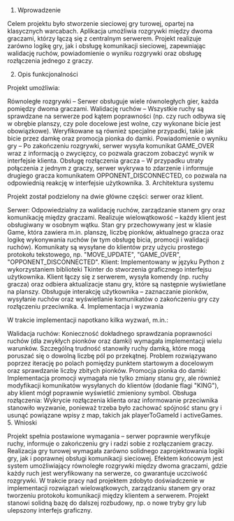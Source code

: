 1. Wprowadzenie

Celem projektu było stworzenie sieciowej gry turowej, opartej na klasycznych warcabach. Aplikacja umożliwia rozgrywki między dwoma graczami, którzy łączą się z centralnym serwerem. Projekt realizuje zarówno logikę gry, jak i obsługę komunikacji sieciowej, zapewniając walidację ruchów, powiadomienie o wyniku rozgrywki oraz obsługę rozłączenia jednego z graczy.

2. Opis funkcjonalności

Projekt umożliwia:

Równoległe rozgrywki – Serwer obsługuje wiele równoległych gier, każda pomiędzy dwoma graczami.
Walidację ruchów – Wszystkie ruchy są sprawdzane na serwerze pod kątem poprawności (np. czy ruch odbywa się w obrębie planszy, czy pole docelowe jest wolne, czy wykonane bicie jest obowiązkowe). Weryfikowane są również specjalne przypadki, takie jak bicie przez damkę oraz promocja pionka do damki.
Powiadomienie o wyniku gry – Po zakończeniu rozgrywki, serwer wysyła komunikat GAME_OVER wraz z informacją o zwycięzcy, co pozwala graczom zobaczyć wynik w interfejsie klienta.
Obsługę rozłączenia gracza – W przypadku utraty połączenia z jednym z graczy, serwer wykrywa to zdarzenie i informuje drugiego gracza komunikatem OPPONENT_DISCONNECTED, co pozwala na odpowiednią reakcję w interfejsie użytkownika.
3. Architektura systemu

Projekt został podzielony na dwie główne części: serwer oraz klient.

Serwer:
Odpowiedzialny za walidację ruchów, zarządzanie stanem gry oraz komunikację między graczami.
Realizuje wielowątkowość – każdy klient jest obsługiwany w osobnym wątku.
Stan gry przechowywany jest w klasie Game, która zawiera m.in. planszę, liczbę pionków, aktualnego gracza oraz logikę wykonywania ruchów (w tym obsługę bicia, promocji i walidacji ruchów).
Komunikaty są wysyłane do klientów przy użyciu prostego protokołu tekstowego, np. "MOVE_UPDATE", "GAME_OVER", "OPPONENT_DISCONNECTED".
Klient:
Implementowany w języku Python z wykorzystaniem biblioteki Tkinter do stworzenia graficznego interfejsu użytkownika.
Klient łączy się z serwerem, wysyła komendy (np. ruchy gracza) oraz odbiera aktualizacje stanu gry, które są następnie wyświetlane na planszy.
Obsługuje interakcję użytkownika – zaznaczanie pionków, wysyłanie ruchów oraz wyświetlanie komunikatów o zakończeniu gry czy rozłączeniu przeciwnika.
4. Implementacja i wyzwania

W trakcie implementacji napotkano kilka wyzwań, m.in.:

Walidacja ruchów:
Konieczność dokładnego sprawdzania poprawności ruchów (dla zwykłych pionków oraz damki) wymagała implementacji wielu warunków. Szczególną trudność stanowiły ruchy damką, które mogą poruszać się o dowolną liczbę pól po przekątnej. Problem rozwiązywano poprzez iterację po polach pomiędzy punktem startowym a docelowym oraz sprawdzanie liczby zbitych pionków.
Promocja pionka do damki:
Implementacja promocji wymagała nie tylko zmiany stanu gry, ale również modyfikacji komunikatów wysyłanych do klientów (dodanie flagi "KING"), aby klient mógł poprawnie wyświetlić zmieniony symbol.
Obsługa rozłączenia:
Wykrycie rozłączenia klienta oraz informowanie przeciwnika stanowiło wyzwanie, ponieważ trzeba było zachować spójność stanu gry i usunąć powiązane wpisy z map, takich jak playerToGameId i activeGames.
5. Wnioski

Projekt spełnia postawione wymagania – serwer poprawnie weryfikuje ruchy, informuje o zakończeniu gry i radzi sobie z rozłączaniem graczy. Realizacja gry turowej wymagała zarówno solidnego zaprojektowania logiki gry, jak i poprawnej obsługi komunikacji sieciowej. Efektem końcowym jest system umożliwiający równoległe rozgrywki między dwoma graczami, gdzie każdy ruch jest weryfikowany na serwerze, co gwarantuje uczciwość rozgrywki.
W trakcie pracy nad projektem zdobyto doświadczenie w implementacji rozwiązań wielowątkowych, zarządzaniu stanem gry oraz tworzeniu protokołu komunikacji między klientem a serwerem. Projekt stanowi solidną bazę do dalszej rozbudowy, np. o nowe tryby gry lub ulepszony interfejs graficzny.